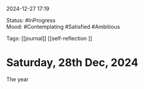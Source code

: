 
2024-12-27 17:19

Status: #InProgress  
Mood: #Contemplating #Satisfied #Ambitious

Tags:  [[journal]] [[self-reflection ]]


#  Saturday, 28th Dec, 2024

The year 